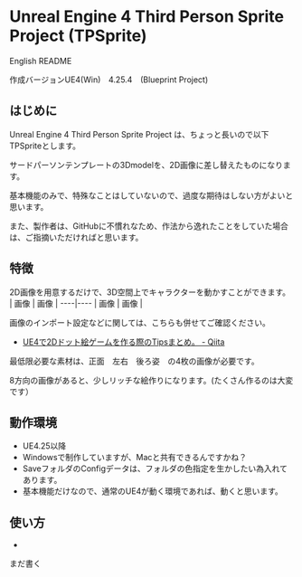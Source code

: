 # Unreal Engine 4 Third Person Sprite Project (TPSprite)
English README

作成バージョンUE4(Win)　4.25.4　(Blueprint Project)


## はじめに
Unreal Engine 4 Third Person Sprite Project は、ちょっと長いので以下　TPSpriteとします。

サードパーソンテンプレートの3Dmodelを、2D画像に差し替えたものになります。

基本機能のみで、特殊なことはしていないので、過度な期待はしない方がよいと思います。

また、製作者は、GitHubに不慣れなため、作法から逸れたことをしていた場合は、ご指摘いただければと思います。

## 特徴
2D画像を用意するだけで、3D空間上でキャラクターを動かすことができます。
| 画像 | 画像 |
----|---- 
| 画像 | 画像 |

画像のインポート設定などに関しては、こちらも併せてご確認ください。
- [UE4で2Dドット絵ゲームを作る際のTipsまとめ。 - Qiita](https://qiita.com/O_Y_G/items/cc1b4920a2b4a6bfd921)

最低限必要な素材は、正面　左右　後ろ姿　の4枚の画像が必要です。

8方向の画像があると、少しリッチな絵作りになります。(たくさん作るのは大変です）

## 動作環境
- UE4.25以降
- Windowsで制作していますが、Macと共有できるんですかね？
- SaveフォルダのConfigデータは、フォルダの色指定を生かしたい為入れてあります。
- 基本機能だけなので、通常のUE4が動く環境であれば、動くと思います。

## 使い方
- 



まだ書く

